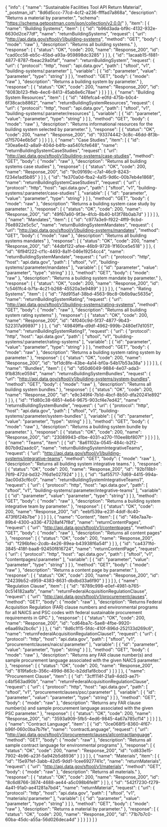 {
  "info": {
    "name": "Sustainable Facilities Tool API Return Material",
    "_postman_id": "8d6d5ccc-77cd-4cf2-a236-ffffad7a868a",
    "description": "Returns a material by parameter.",
    "schema": "https://schema.getpostman.com/json/collection/v2.0.0/"
  },
  "item": [
    {
      "name": "Building Systems",
      "item": [
        {
          "id": "b96d3ada-bf9c-4132-932e-6630d2ce77df",
          "name": "returnBuildingSystems",
          "request": {
            "url": "http://api.data.gov/sftool/v1/building-systems",
            "method": "GET",
            "body": {
              "mode": "raw"
            },
            "description": "Returns all building systems."
          },
          "response": [
            {
              "status": "OK",
              "code": 200,
              "name": "Response_200",
              "id": "cad0cc58-eb5c-45bd-a93a-959898dc3285"
            }
          ]
        },
        {
          "id": "1acaab15-f881-4877-8787-fbeac29a0faf",
          "name": "returnBuildingSystem",
          "request": {
            "url": {
              "protocol": "http",
              "host": "api.data.gov",
              "path": [
                "sftool",
                "v1",
                "building-systems/:parameter"
              ],
              "variable": [
                {
                  "id": "parameter",
                  "value": "parameter",
                  "type": "string"
                }
              ]
            },
            "method": "GET",
            "body": {
              "mode": "raw"
            },
            "description": "Returns a building system by parameter."
          },
          "response": [
            {
              "status": "OK",
              "code": 200,
              "name": "Response_200",
              "id": "6083b123-ffeb-4ec6-8413-45ab8e6c78ae"
            }
          ]
        }
      ]
    },
    {
      "name": "Building System Resources",
      "item": [
        {
          "id": "46fefca4-e0fd-475b-b0c4-6f38cacb8862",
          "name": "returnBuildingSystemResources",
          "request": {
            "url": {
              "protocol": "http",
              "host": "api.data.gov",
              "path": [
                "sftool",
                "v1",
                "building-systems/:parameter/resources"
              ],
              "variable": [
                {
                  "id": "parameter",
                  "value": "parameter",
                  "type": "string"
                }
              ]
            },
            "method": "GET",
            "body": {
              "mode": "raw"
            },
            "description": "Returns informational resources for the building system selected by parameter."
          },
          "response": [
            {
              "status": "OK",
              "code": 200,
              "name": "Response_200",
              "id": "93374442-3c8c-46dd-8f3b-d7f5704e6b5d"
            }
          ]
        }
      ]
    },
    {
      "name": "Case Studies",
      "item": [
        {
          "id": "30ea6e42-a8a9-404d-b4fb-aa5401cfe648",
          "name": "returnBuildingSystemCaseStudies",
          "request": {
            "url": "http://api.data.gov/sftool/v1/building-systems/case-studies",
            "method": "GET",
            "body": {
              "mode": "raw"
            },
            "description": "Returns all building systems case studies"
          },
          "response": [
            {
              "status": "OK",
              "code": 200,
              "name": "Response_200",
              "id": "9c09169c-c7a1-46c9-8243-f234e1ad5b85"
            }
          ]
        },
        {
          "id": "fe370a0d-fba2-4a15-9d6c-00b7eb4e1868",
          "name": "returnBuildingSystemCaseStudies1",
          "request": {
            "url": {
              "protocol": "http",
              "host": "api.data.gov",
              "path": [
                "sftool",
                "v1",
                "building-systems/:parameter/case-studies"
              ],
              "variable": [
                {
                  "id": "parameter",
                  "value": "parameter",
                  "type": "string"
                }
              ]
            },
            "method": "GET",
            "body": {
              "mode": "raw"
            },
            "description": "Returns a building system case study by parameter."
          },
          "response": [
            {
              "status": "OK",
              "code": 200,
              "name": "Response_200",
              "id": "49f67a60-9f3e-4fcb-8b40-b13f78b0ab7d"
            }
          ]
        }
      ]
    },
    {
      "name": "Mandates",
      "item": [
        {
          "id": "c977a3e9-f922-4ff9-9cbd-76e8922e5c5c",
          "name": "returnBuildingSystemMandates",
          "request": {
            "url": "http://api.data.gov/sftool/v1/building-systems/mandates",
            "method": "GET",
            "body": {
              "mode": "raw"
            },
            "description": "Returns all building systems mandates"
          },
          "response": [
            {
              "status": "OK",
              "code": 200,
              "name": "Response_200",
              "id": "44dbf122-afee-46b9-9728-1f160ce5e518"
            }
          ]
        },
        {
          "id": "6f94f222-cf1c-4493-8a1f-046e19254cc4",
          "name": "returnBuildingSystemMandate",
          "request": {
            "url": {
              "protocol": "http",
              "host": "api.data.gov",
              "path": [
                "sftool",
                "v1",
                "building-systems/:parameter/mandates"
              ],
              "variable": [
                {
                  "id": "parameter",
                  "value": "parameter",
                  "type": "string"
                }
              ]
            },
            "method": "GET",
            "body": {
              "mode": "raw"
            },
            "description": "Returns a building system mandate by parameter."
          },
          "response": [
            {
              "status": "OK",
              "code": 200,
              "name": "Response_200",
              "id": "c5461fc4-b7fa-4c21-b268-45520a3e9489"
            }
          ]
        }
      ]
    },
    {
      "name": "Rating Systems",
      "item": [
        {
          "id": "7dd915af-38bd-4563-9bc8-0b6b9ac5635e",
          "name": "returnBuildingSystemRating",
          "request": {
            "url": "http://api.data.gov/sftool/v1/building-systems/rating-systems",
            "method": "GET",
            "body": {
              "mode": "raw"
            },
            "description": "Returns all building system rating systems"
          },
          "response": [
            {
              "status": "OK",
              "code": 200,
              "name": "Response_200",
              "id": "4f040c9d-5f37-4877-9b43-522317a99897"
            }
          ]
        },
        {
          "id": "49849ffa-d9df-4962-999b-2480ef7d1051",
          "name": "returnBuildingSystemRating1",
          "request": {
            "url": {
              "protocol": "http",
              "host": "api.data.gov",
              "path": [
                "sftool",
                "v1",
                "building-systems/:parameter/rating-systems"
              ],
              "variable": [
                {
                  "id": "parameter",
                  "value": "parameter",
                  "type": "string"
                }
              ]
            },
            "method": "GET",
            "body": {
              "mode": "raw"
            },
            "description": "Returns a building system rating system by parameter."
          },
          "response": [
            {
              "status": "OK",
              "code": 200,
              "name": "Response_200",
              "id": "bf1dc8fe-43be-4a14-bf0a-54b17b53a38a"
            }
          ]
        }
      ]
    },
    {
      "name": "Bundles",
      "item": [
        {
          "id": "d50d6049-9884-4e07-ada3-91b83fce0594",
          "name": "returnsBuildingSystemBundles",
          "request": {
            "url": "http://api.data.gov/sftool/v1/building-systems/system-bundles",
            "method": "GET",
            "body": {
              "mode": "raw"
            },
            "description": "Returns all building system bundles."
          },
          "response": [
            {
              "status": "OK",
              "code": 200,
              "name": "Response_200",
              "id": "e9c349f4-7b1d-4bcf-8b50-dfa20241e892"
            }
          ]
        },
        {
          "id": "f1d80c38-6851-4e64-9675-903cf4e7ed42",
          "name": "returnsBuildingSystemBundle",
          "request": {
            "url": {
              "protocol": "http",
              "host": "api.data.gov",
              "path": [
                "sftool",
                "v1",
                "building-systems/:parameter/system-bundles"
              ],
              "variable": [
                {
                  "id": "parameter",
                  "value": "parameter",
                  "type": "string"
                }
              ]
            },
            "method": "GET",
            "body": {
              "mode": "raw"
            },
            "description": "Returns a building system bundle by parameter."
          },
          "response": [
            {
              "status": "OK",
              "code": 200,
              "name": "Response_200",
              "id": "23089943-d1be-4031-a270-110ee8bf807f"
            }
          ]
        }
      ]
    },
    {
      "name": "Teams",
      "item": [
        {
          "id": "8a61102a-0545-484c-b2f2-807b9d2aadc0",
          "name": "returnBuildingSystemIntegrativeTeams",
          "request": {
            "url": "http://api.data.gov/sftool/v1/building-systems/integrative-teams",
            "method": "GET",
            "body": {
              "mode": "raw"
            },
            "description": "Returns all building system integrative teams."
          },
          "response": [
            {
              "status": "OK",
              "code": 200,
              "name": "Response_200",
              "id": "92b118b1-76f9-472d-bd32-7f6d1e027924"
            }
          ]
        },
        {
          "id": "5af55717-7d69-4415-994a-3ac00d3cf6c0",
          "name": "returnBuildingSystemIntegrativeTeams1",
          "request": {
            "url": {
              "protocol": "http",
              "host": "api.data.gov",
              "path": [
                "sftool",
                "v1",
                "building-systems/:parameter/integrative-teams"
              ],
              "variable": [
                {
                  "id": "parameter",
                  "value": "parameter",
                  "type": "string"
                }
              ]
            },
            "method": "GET",
            "body": {
              "mode": "raw"
            },
            "description": "Returns a building system integrative team by parameter."
          },
          "response": [
            {
              "status": "OK",
              "code": 200,
              "name": "Response_200",
              "id": "eebf539a-e23f-4ddf-8c40-473f6f24b7be"
            }
          ]
        }
      ]
    },
    {
      "name": "Content",
      "item": [
        {
          "id": "46e7aa7e-89b4-4300-a336-47328af47f8d",
          "name": "returnContentPages",
          "request": {
            "url": "http://api.data.gov/sftool/v1/contentpages",
            "method": "GET",
            "body": {
              "mode": "raw"
            },
            "description": "Returns all content pages"
          },
          "response": [
            {
              "status": "OK",
              "code": 200,
              "name": "Response_200",
              "id": "f296bfec-2cdb-4e26-89ea-b43938f6a54f"
            }
          ]
        },
        {
          "id": "ca4371fd-3845-418f-baa8-92450f816724",
          "name": "returnContentPage",
          "request": {
            "url": {
              "protocol": "http",
              "host": "api.data.gov",
              "path": [
                "sftool",
                "v1",
                "contentpages/:parameter"
              ],
              "variable": [
                {
                  "id": "parameter",
                  "value": "parameter",
                  "type": "string"
                }
              ]
            },
            "method": "GET",
            "body": {
              "mode": "raw"
            },
            "description": "Returns a content page by parameter."
          },
          "response": [
            {
              "status": "OK",
              "code": 200,
              "name": "Response_200",
              "id": "24239b52-d959-4383-8631-dbdbd33a6f90"
            }
          ]
        }
      ]
    },
    {
      "name": "Regulation Clause",
      "item": [
        {
          "id": "8789c998-e0ef-4981-b765-0c514182aafb",
          "name": "returnFederalAcquisitionRegulationClause",
          "request": {
            "url": "http://api.data.gov/sftool/v1/procurementclauses",
            "method": "GET",
            "body": {
              "mode": "raw"
            },
            "description": "Returns Federal Acquisition Regulation (FAR) clause numbers and environmental programs for all NAICS and PSC codes with federal sustainable procurement requirements in GPC."
          },
          "response": [
            {
              "status": "OK",
              "code": 200,
              "name": "Response_200",
              "id": "cd64ba7c-5ae8-4fbe-9920-e6aa69a2bc6c"
            }
          ]
        },
        {
          "id": "8d6c1f15-5fdc-410f-896d-252133d269c6",
          "name": "returnFederalAcquisitionRegulationClause1",
          "request": {
            "url": {
              "protocol": "http",
              "host": "api.data.gov",
              "path": [
                "sftool",
                "v1",
                "procurementclauses/naics/:parameter"
              ],
              "variable": [
                {
                  "id": "parameter",
                  "value": "parameter",
                  "type": "string"
                }
              ]
            },
            "method": "GET",
            "body": {
              "mode": "raw"
            },
            "description": "Returns any FAR clause number(s) and sample procurement language associated with the given NAICS parameter."
          },
          "response": [
            {
              "status": "OK",
              "code": 200,
              "name": "Response_200",
              "id": "819fa6cb-356c-499d-863c-b2dd1af8cbcd"
            }
          ]
        }
      ]
    },
    {
      "name": "Procurement Clause",
      "item": [
        {
          "id": "3cff114f-21a9-4dd3-ae71-c4bf563ad90b",
          "name": "returnFederalAcquisitionRegulationClause",
          "request": {
            "url": {
              "protocol": "http",
              "host": "api.data.gov",
              "path": [
                "sftool",
                "v1",
                "procurementclauses/psc/:parameter"
              ],
              "variable": [
                {
                  "id": "parameter",
                  "value": "parameter",
                  "type": "string"
                }
              ]
            },
            "method": "GET",
            "body": {
              "mode": "raw"
            },
            "description": "Returns any FAR clause number(s) and sample procurement language associated with the given PSC parameter."
          },
          "response": [
            {
              "status": "OK",
              "code": 200,
              "name": "Response_200",
              "id": "3593a909-5fb5-4ed6-9845-4a67a785cf14"
            }
          ]
        }
      ]
    },
    {
      "name": "Contract Language",
      "item": [
        {
          "id": "0ce068f5-8360-4f67-b96f-060c0ba7b7fe",
          "name": "contractLanguage",
          "request": {
            "url": "http://api.data.gov/sftool/v1/procurementclauses/allcontractlanguage",
            "method": "GET",
            "body": {
              "mode": "raw"
            },
            "description": "Returns all sample contract language for environmental programs"
          },
          "response": [
            {
              "status": "OK",
              "code": 200,
              "name": "Response_200",
              "id": "cd833e15-7902-4b96-a23f-5a942b5d8936"
            }
          ]
        }
      ]
    },
    {
      "name": "Materials",
      "item": [
        {
          "id": "15e97fef-3abb-42d5-9dd1-1cee6927741c",
          "name": "returnMaterials",
          "request": {
            "url": "http://api.data.gov/sftool/v1/materials",
            "method": "GET",
            "body": {
              "mode": "raw"
            },
            "description": "Returns all materials."
          },
          "response": [
            {
              "status": "OK",
              "code": 200,
              "name": "Response_200",
              "id": "8c6d8766-3874-4688-ae44-a5c098b6fe8f"
            }
          ]
        },
        {
          "id": "542f7230-f279-4a41-91a0-ae41281a7bd4",
          "name": "returnMaterial",
          "request": {
            "url": {
              "protocol": "http",
              "host": "api.data.gov",
              "path": [
                "sftool",
                "v1",
                "materials/:parameter"
              ],
              "variable": [
                {
                  "id": "parameter",
                  "value": "parameter",
                  "type": "string"
                }
              ]
            },
            "method": "GET",
            "body": {
              "mode": "raw"
            },
            "description": "Returns a material by parameter."
          },
          "response": [
            {
              "status": "OK",
              "code": 200,
              "name": "Response_200",
              "id": "71b7b7c0-60ba-45dc-a55a-56d026deca4d"
            }
          ]
        }
      ]
    }
  ]
}